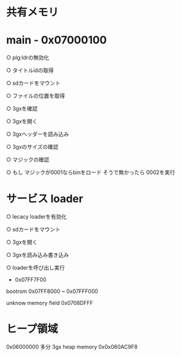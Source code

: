 # 共有メモリ

# main - 0x07000100

○ plg:ldrの無効化

○ タイトルidの取得

○ sdカードをマウント

○ ファイルの位置を取得

○ 3gxを確認

○ 3gxを開く

○ 3gxヘッダーを読み込み

○ 3gxのサイズの確認

○ マジックの確認

○ もし
    マジックが0001ならbinをロード
  そうで無かったら
    0002を実行

# サービス loader
○ lecacy loaderを有効化

○ sdカードをマウント

○ 3gxを開く

○ 3gxを読み込み書き込み

○ loaderを呼び出し実行

- 0x07FF7F00

bootrom 0x07FF8000 ~ 0x07FFF000

unknow memory field 0x0708DFFF

# ヒープ領域
0x06000000
多分 3gx heap memory 0x0x060AC9F8
